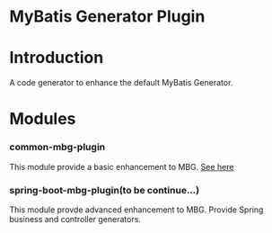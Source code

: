 MyBatis Generator Plugin
=======================

# Introduction
A code generator to enhance the default MyBatis Generator. 

# Modules

### common-mbg-plugin
This module provide a basic enhancement to MBG. [See here](https://github.com/yuanmomo/mybatis-generator-plugin/tree/master/common-mbg-plugin)
 
### spring-boot-mbg-plugin(to be continue...)
This module provde advanced enhancement to MBG. Provide Spring business and controller generators.